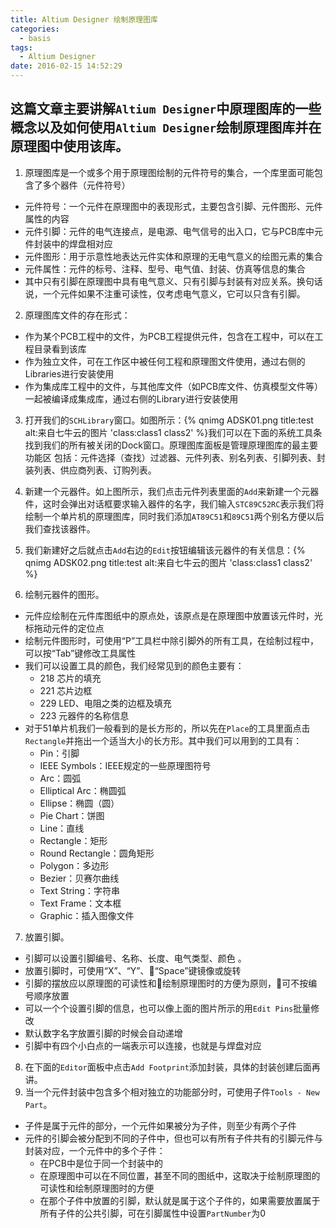 ```yaml
---
title: Altium Designer 绘制原理图库
categories:
  - basis
tags:
  - Altium Designer
date: 2016-02-15 14:52:29
---
```


## 这篇文章主要讲解`Altium Designer`中原理图库的一些概念以及如何使用`Altium Designer`绘制原理图库并在原理图中使用该库。

1. 原理图库是一个或多个用于原理图绘制的元件符号的集合，一个库里面可能包含了多个器件（元件符号）
  * 元件符号：一个元件在原理图中的表现形式，主要包含引脚、元件图形、元件属性的内容
  * 元件引脚：元件的电气连接点，是电源、电气信号的出入口，它与PCB库中元件封装中的焊盘相对应
  * 元件图形：用于示意性地表达元件实体和原理的无电气意义的绘图元素的集合
  * 元件属性：元件的标号、注释、型号、电气值、封装、仿真等信息的集合
  * 其中只有引脚在原理图中具有电气意义、只有引脚与封装有对应关系。换句话说，一个元件如果不注重可读性，仅考虑电气意义，它可以只含有引脚。
<!--more-->
2. 原理图库文件的存在形式：
  * 作为某个PCB工程中的文件，为PCB工程提供元件，包含在工程中，可以在工程目录看到该库
  * 作为独立文件，可在工作区中被任何工程和原理图文件使用，通过右侧的Libraries进行安装使用
  * 作为集成库工程中的文件，与其他库文件（如PCB库文件、仿真模型文件等）一起被编译成集成库，通过右侧的Library进行安装使用
3. 打开我们的`SCHLibrary`窗口。如图所示：{% qnimg ADSK01.png title:test alt:来自七牛云的图片 'class:class1 class2' %}我们可以在下面的系统工具条找到我们的所有被关闭的Dock窗口。原理图库面板是管理原理图库的最主要功能区
包括：元件选择（查找）过滤器、元件列表、别名列表、引脚列表、封装列表、供应商列表、订购列表。

4. 新建一个元器件。如上图所示，我们点击元件列表里面的`Add`来新建一个元器件，这时会弹出对话框要求输入器件的名字，我们输入`STC89C52RC`表示我们将绘制一个单片机的原理图库，同时我们添加`AT89C51`和`89C51`两个别名方便以后我们查找该器件。
5. 我们新建好之后就点击`Add`右边的`Edit`按钮编辑该元器件的有关信息：{% qnimg ADSK02.png title:test alt:来自七牛云的图片 'class:class1 class2' %}
6. 绘制元器件的图形。
  * 元件应绘制在元件库图纸中的原点处，该原点是在原理图中放置该元件时，光标拖动元件的定位点
  * 绘制元件图形时，可使用“P”工具栏中除引脚外的所有工具，在绘制过程中，可以按“Tab”键修改工具属性
  * 我们可以设置工具的颜色，我们经常见到的颜色主要有：
    * 218 芯片的填充
    * 221 芯片边框
    * 229 LED、电阻之类的边框及填充
    * 223 元器件的名称信息
  * 对于51单片机我们一般看到的是长方形的，所以先在`Place`的工具里面点击`Rectangle`并拖出一个适当大小的长方形。其中我们可以用到的工具有：
    * Pin：引脚
    * IEEE Symbols：IEEE规定的一些原理图符号
    * Arc：圆弧
    * Elliptical Arc：椭圆弧
    * Ellipse：椭圆（圆）
    * Pie Chart：饼图
    * Line：直线
    * Rectangle：矩形
    * Round Rectangle：圆角矩形
    * Polygon：多边形
    * Bezier：贝赛尔曲线
    * Text String：字符串
    * Text Frame：文本框
    * Graphic：插入图像文件
7. 放置引脚。
  * 引脚可以设置引脚编号、名称、长度、电气类型、颜色 。
  * 放置引脚时，可使用“X”、“Y”、“Space”键镜像或旋转
  * 引脚的摆放应以原理图的可读性和绘制原理图时的方便为原则，可不按编号顺序放置
  * 可以一个个设置引脚的信息，也可以像上面的图片所示的用`Edit Pins`批量修改
  * 默认数字名字放置引脚的时候会自动递增
  * 引脚中有四个小白点的一端表示可以连接，也就是与焊盘对应
8. 在下面的`Editor`面板中点击`Add Footprint`添加封装，具体的封装创建后面再讲。
9. 当一个元件封装中包含多个相对独立的功能部分时，可使用子件`Tools - New Part`。
  * 子件是属于元件的部分，一个元件如果被分为子件，则至少有两个子件
  * 元件的引脚会被分配到不同的子件中，但也可以有所有子件共有的引脚元件与封装对应，一个元件中的多个子件：
    * 在PCB中是位于同一个封装中的
    * 在原理图中可以在不同位置，甚至不同的图纸中，这取决于绘制原理图的可读性和绘制原理图时的方便
    * 在那个子件中放置的引脚，默认就是属于这个子件的，如果需要放置属于所有子件的公共引脚，可在引脚属性中设置`PartNumber`为0
